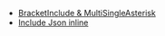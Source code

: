 * [BracketInclude & MultiSingleAsterisk](/build-include/pages/Docs/examples/bracketIncludeMultiSingleAsterisk.html)
* [Include Json inline](/build-include/pages/Docs/examples/IncludeJsonMatchQuote.html#include-json-inline)